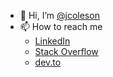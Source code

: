 - 👋 Hi, I’m [@jcoleson](https://github.com/jcoleson)
- 📫 How to reach me 
  - [LinkedIn](https://www.linkedin.com/in/jared-coleson/)
  - [Stack Overflow](https://stackoverflow.com/cv/jaredcoleson)
  - [dev.to](https://dev.to/jcoleson)

<!---
jcoleson/jcoleson is a ✨ special ✨ repository because its `README.md` (this file) appears on your GitHub profile.
You can click the Preview link to take a look at your changes.
--->
